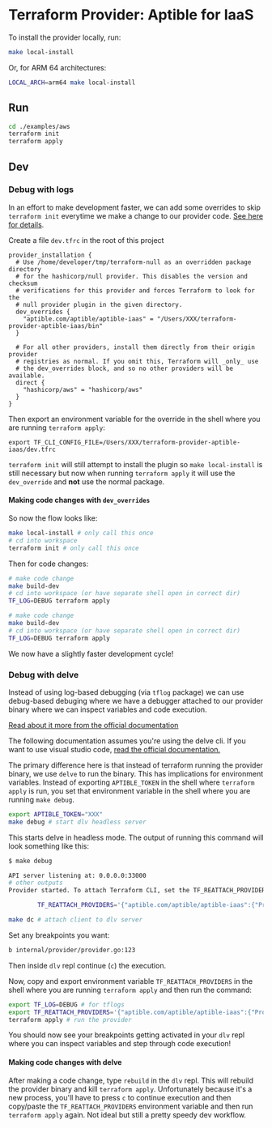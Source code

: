 # Terraform Provider: Aptible for IaaS

To install the provider locally, run:

```bash
make local-install
```

Or, for ARM 64 architectures:

```bash
LOCAL_ARCH=arm64 make local-install
```

## Run

```bash
cd ./examples/aws
terraform init
terraform apply
```

## Dev

### Debug with logs

In an effort to make development faster, we can add some overrides to skip
`terraform init` everytime we make a change to our provider code.  [See here
for details](https://www.terraform.io/cli/config/config-file#development-overrides-for-provider-developers).

Create a file `dev.tfrc` in the root of this project

```
provider_installation {
  # Use /home/developer/tmp/terraform-null as an overridden package directory
  # for the hashicorp/null provider. This disables the version and checksum
  # verifications for this provider and forces Terraform to look for the
  # null provider plugin in the given directory.
  dev_overrides {
    "aptible.com/aptible/aptible-iaas" = "/Users/XXX/terraform-provider-aptible-iaas/bin"
  }

  # For all other providers, install them directly from their origin provider
  # registries as normal. If you omit this, Terraform will _only_ use
  # the dev_overrides block, and so no other providers will be available.
  direct {
    "hashicorp/aws" = "hashicorp/aws"
  }
}
```

Then export an environment variable for the override in the shell where you are
running `terraform apply`:

```
export TF_CLI_CONFIG_FILE=/Users/XXX/terraform-provider-aptible-iaas/dev.tfrc
```

`terraform init` will still attempt to install the plugin so `make
local-install` is still necessary but now when running `terraform apply` it
will use the `dev_override` and **not** use the normal package.

#### Making code changes with `dev_overrides`

So now the flow looks like:

```bash
make local-install # only call this once
# cd into workspace
terraform init # only call this once
```

Then for code changes:

```bash
# make code change
make build-dev
# cd into workspace (or have separate shell open in correct dir)
TF_LOG=DEBUG terraform apply

# make code change
make build-dev
# cd into workspace (or have separate shell open in correct dir)
TF_LOG=DEBUG terraform apply
```

We now have a slightly faster development cycle!

### Debug with delve

Instead of using log-based debugging (via `tflog` package) we can use
debug-based debuging where we have a debugger attached to our provider binary
where we can inspect variables and code execution.

[Read about it more from the official
documentation](https://www.terraform.io/plugin/debugging#debugger-based-debugging)

The following documentation assumes you're using the delve cli.  If you want to
use visual studio code, [read the official
documentation.](https://www.terraform.io/plugin/debugging#visual-studio-code)

The primary difference here is that instead of terraform running the provider
binary, we use `delve` to run the binary.  This has implications for
environment variables.  Instead of exporting `APTIBLE_TOKEN` in the shell where
`terraform apply` is run, you set that environment variable in the shell where
you are running `make debug`.

```bash
export APTIBLE_TOKEN="XXX"
make debug # start dlv headless server
```

This starts delve in headless mode.  The output of running this command will
look something like this:

```bash
$ make debug

API server listening at: 0.0.0.0:33000
# other outputs
Provider started. To attach Terraform CLI, set the TF_REATTACH_PROVIDERS environment variable with the following:

        TF_REATTACH_PROVIDERS='{"aptible.com/aptible/aptible-iaas":{"Protocol":"grpc","ProtocolVersion":6,"Pid":81791,"Test":true,"Addr":{"Network":"unix","String":"/var/folders/tr/86hx1jnj6f19nd3311mgs8340000gn/T/plugin3699290919"}}}'
```

```bash
make dc # attach client to dlv server
```

Set any breakpoints you want:

```bash
b internal/provider/provider.go:123
```

Then inside `dlv` repl continue (`c`) the execution.

Now, copy and export environment variable `TF_REATTACH_PROVIDERS` in the shell where you are
running `terraform apply` and then run the command:

```bash
export TF_LOG=DEBUG # for tflogs
export TF_REATTACH_PROVIDERS='{"aptible.com/aptible/aptible-iaas":{"Protocol":"grpc","ProtocolVersion":6,"Pid":81791,"Test":true,"Addr":{"Network":"unix","String":"/var/folders/tr/86hx1jnj6f19nd3311mgs8340000gn/T/plugin3699290919"}}}'
terraform apply # run the provider
```

You should now see your breakpoints getting activated in your `dlv` repl where
you can inspect variables and step through code execution!

#### Making code changes with delve

After making a code change, type `rebuild` in the `dlv` repl.  This will rebuild
the provider binary and kill `terraform apply`.  Unfortunately because it's a
new process, you'll have to press `c` to continue execution and then copy/paste
the `TF_REATTACH_PROVIDERS` environment variable and then run `terraform apply`
again.  Not ideal but still a pretty speedy dev workflow.
